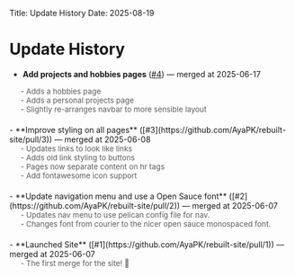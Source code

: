 Title: Update History
Date: 2025-08-19

# Update History

- **Add projects and hobbies pages** ([#4](https://github.com/AyaPK/rebuilt-site/pull/4)) — merged at 2025-06-17

<div class='pr-body' style='font-size:0.95em;opacity:0.7;margin-left:1.5em;margin-bottom:1.5em;'>- Adds a hobbies page<br>- Adds a personal projects page<br>- Slightly re-arranges navbar to more sensible layout</div>
- **Improve styling on all pages** ([#3](https://github.com/AyaPK/rebuilt-site/pull/3)) — merged at 2025-06-08

<div class='pr-body' style='font-size:0.95em;opacity:0.7;margin-left:1.5em;margin-bottom:1.5em;'>- Updates links to look like links<br>- Adds old link styling to buttons<br>- Pages now separate content on hr tags<br>- Add fontawesome icon support</div>
- **Update navigation menu and use a Open Sauce font** ([#2](https://github.com/AyaPK/rebuilt-site/pull/2)) — merged at 2025-06-07

<div class='pr-body' style='font-size:0.95em;opacity:0.7;margin-left:1.5em;margin-bottom:1.5em;'>- Updates nav menu to use pelican config file for nav.<br>- Changes font from courier to the nicer open sauce monospaced font.</div>
- **Launched Site** ([#1](https://github.com/AyaPK/rebuilt-site/pull/1)) — merged at 2025-06-07

<div class='pr-body' style='font-size:0.95em;opacity:0.7;margin-left:1.5em;margin-bottom:1.5em;'>- The first merge for the site! 🥳</div>
